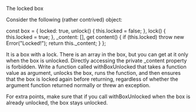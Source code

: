 The locked box


Consider the following (rather contrived) object:

const box = {
  locked: true,
  unlock() { this.locked = false; },
  lock() { this.locked = true;  },
  _content: [],
  get content() {
    if (this.locked) throw new Error("Locked!");
    return this._content;
  }
};

It is a box with a lock. There is an array in the box, but you can get at it only when the box is unlocked. Directly accessing the private _content property is forbidden.
Write a function called withBoxUnlocked that takes a function value as argument, unlocks the box, runs the function, and then ensures that the box is locked again before returning, regardless of whether the argument function returned normally or threw an exception.

For extra points, make sure that if you call withBoxUnlocked when the box is already unlocked, the box stays unlocked.